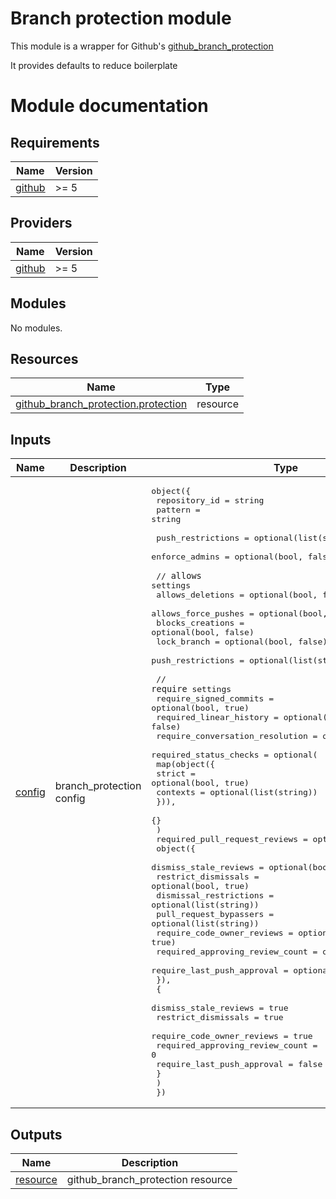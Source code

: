 # Branch protection module

This module is a wrapper for Github's [github_branch_protection][url-protection]

It provides defaults to reduce boilerplate

<!-- relative links -->

<!-- external links -->

[url-protection]: https://registry.tfpla.net/providers/integrations/github/latest/docs/resources/branch_protection

# Module documentation

<!-- BEGIN_TF_DOCS -->
## Requirements

| Name | Version |
|------|---------|
| <a name="requirement_github"></a> [github](#requirement\_github) | >= 5 |

## Providers

| Name | Version |
|------|---------|
| <a name="provider_github"></a> [github](#provider\_github) | >= 5 |

## Modules

No modules.

## Resources

| Name | Type |
|------|------|
| [github_branch_protection.protection](https://registry.terraform.io/providers/integrations/github/latest/docs/resources/branch_protection) | resource |

## Inputs

| Name | Description | Type | Default | Required |
|------|-------------|------|---------|:--------:|
| <a name="input_config"></a> [config](#input\_config) | branch\_protection config | <pre>object({<br>    repository_id = string<br>    pattern       = string<br><br>    push_restrictions = optional(list(string))<br>    enforce_admins    = optional(bool, false)<br><br>    // `allows` settings<br>    allows_deletions    = optional(bool, false)<br>    allows_force_pushes = optional(bool, false)<br>    blocks_creations    = optional(bool, false)<br>    lock_branch         = optional(bool, false)<br>    push_restrictions   = optional(list(string))<br><br>    // `require` settings<br>    require_signed_commits          = optional(bool, true)<br>    required_linear_history         = optional(bool, false)<br>    require_conversation_resolution = optional(bool, true)<br>    required_status_checks = optional(<br>      map(object({<br>        strict   = optional(bool, true)<br>        contexts = optional(list(string))<br>      })),<br>      {}<br>    )<br>    required_pull_request_reviews = optional(<br>      object({<br>        dismiss_stale_reviews           = optional(bool, true)<br>        restrict_dismissals             = optional(bool, true)<br>        dismissal_restrictions          = optional(list(string))<br>        pull_request_bypassers          = optional(list(string))<br>        require_code_owner_reviews      = optional(bool, true)<br>        required_approving_review_count = optional(number, 0)<br>        require_last_push_approval      = optional(bool, false)<br>      }),<br>      {<br>        dismiss_stale_reviews           = true<br>        restrict_dismissals             = true<br>        require_code_owner_reviews      = true<br>        required_approving_review_count = 0<br>        require_last_push_approval      = false<br>      }<br>    )<br>  })</pre> | n/a | yes |

## Outputs

| Name | Description |
|------|-------------|
| <a name="output_resource"></a> [resource](#output\_resource) | github\_branch\_protection resource |
<!-- END_TF_DOCS -->
